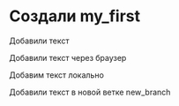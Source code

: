 ﻿# Создали my_first

Добавили текст 

Добавили текст через браузер 

Добавим текст локально 

Добавили текст в новой ветке new_branch
